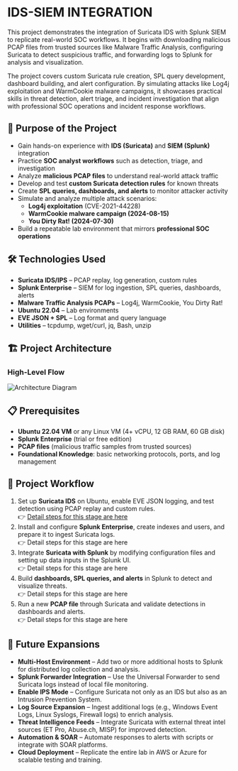 # IDS-SIEM INTEGRATION
This project demonstrates the integration of Suricata IDS with Splunk SIEM to replicate real-world SOC workflows. It begins with downloading malicious PCAP files from trusted sources like Malware Traffic Analysis, configuring Suricata to detect suspicious traffic, and forwarding logs to Splunk for analysis and visualization.

The project covers custom Suricata rule creation, SPL query development, dashboard building, and alert configuration. By simulating attacks like Log4j exploitation and WarmCookie malware campaigns, it showcases practical skills in threat detection, alert triage, and incident investigation that align with professional SOC operations and incident response workflows.

## 🎯 Purpose of the Project  

- Gain hands-on experience with **IDS (Suricata)** and **SIEM (Splunk)** integration  
- Practice **SOC analyst workflows** such as detection, triage, and investigation  
- Analyze **malicious PCAP files** to understand real-world attack traffic  
- Develop and test **custom Suricata detection rules** for known threats  
- Create **SPL queries, dashboards, and alerts** to monitor attacker activity  
- Simulate and analyze multiple attack scenarios:  
  - **Log4j exploitation** (CVE-2021-44228)  
  - **WarmCookie malware campaign (2024-08-15)**  
  - **You Dirty Rat! (2024-07-30)**  
- Build a repeatable lab environment that mirrors **professional SOC operations**  
 
## 🛠️ Technologies Used  

- **Suricata IDS/IPS** – PCAP replay, log generation, custom rules  
- **Splunk Enterprise** – SIEM for log ingestion, SPL queries, dashboards, alerts  
- **Malware Traffic Analysis PCAPs** – Log4j, WarmCookie, You Dirty Rat!  
- **Ubuntu 22.04** – Lab environments  
- **EVE JSON + SPL** – Log format and query language  
- **Utilities** – tcpdump, wget/curl, jq, Bash, unzip  

## 🏗️ Project Architecture

### High-Level Flow

![Architecture Diagram](https://github.com/user-attachments/assets/d9cae879-4264-42c9-8ef6-d99771cdcaf0)

## 📋 Prerequisites  

- **Ubuntu 22.04 VM** or any Linux VM (4+ vCPU, 12 GB RAM, 60 GB disk)  
- **Splunk Enterprise** (trial or free edition)  
- **PCAP files** (malicious traffic samples from trusted sources)  
- **Foundational Knowledge**: basic networking protocols, ports, and log management  

## 🚀 Project Workflow  

1. Set up **Suricata IDS** on Ubuntu, enable EVE JSON logging, and test detection using PCAP replay and custom rules. <br>
   👉 <a href="https://github.com/punnakavyasri-cyber/ids-siem-integration/blob/main/SuricataSetup.md"> Detail steps for this stage are here</a> <br>  
3. Install and configure **Splunk Enterprise**, create indexes and users, and prepare it to ingest Suricata logs.  
   👉 Detail steps for this stage are here
4. Integrate **Suricata with Splunk** by modifying configuration files and setting up data inputs in the Splunk UI.  
   👉 Detail steps for this stage are here 
5. Build **dashboards, SPL queries, and alerts** in Splunk to detect and visualize threats.  
   👉 Detail steps for this stage are here
6. Run a new **PCAP file** through Suricata and validate detections in dashboards and alerts.  
   👉 Detail steps for this stage are here

## 🔮 Future Expansions  

- **Multi-Host Environment** – Add two or more additional hosts to Splunk for distributed log collection and analysis.  
- **Splunk Forwarder Integration** – Use the Universal Forwarder to send Suricata logs instead of local file monitoring.  
- **Enable IPS Mode** – Configure Suricata not only as an IDS but also as an Intrusion Prevention System.  
- **Log Source Expansion** – Ingest additional logs (e.g., Windows Event Logs, Linux Syslogs, Firewall logs) to enrich analysis.  
- **Threat Intelligence Feeds** – Integrate Suricata with external threat intel sources (ET Pro, Abuse.ch, MISP) for improved detection.  
- **Automation & SOAR** – Automate responses to alerts with scripts or integrate with SOAR platforms.  
- **Cloud Deployment** – Replicate the entire lab in AWS or Azure for scalable testing and training.  
